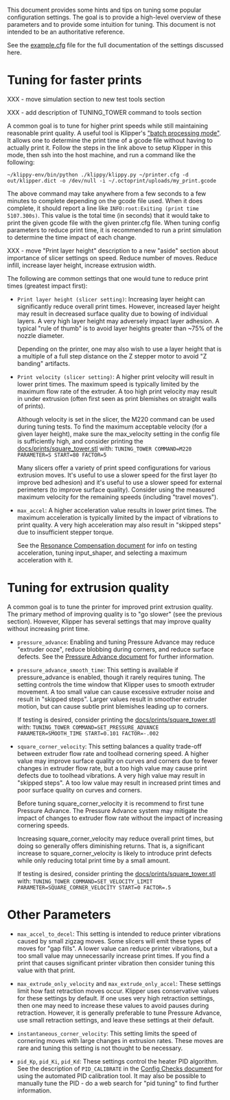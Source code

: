 This document provides some hints and tips on tuning some popular
configuration settings. The goal is to provide a high-level overview
of these parameters and to provide some intuition for tuning. This
document is not intended to be an authoritative reference.

See the
[example.cfg](https://github.com/KevinOConnor/klipper/tree/master/config/example.cfg)
file for the full documentation of the settings discussed here.

Tuning for faster prints
========================

XXX - move simulation section to new test tools section

XXX - add description of TUNING_TOWER command to tools section


A common goal is to tune for higher print speeds while still
maintaining reasonable print quality. A useful tool is Klipper's
["batch processing mode"](Debugging.md#translating-gcode-files-to-micro-controller-commands). It
allows one to determine the print time of a gcode file without having
to actually print it. Follow the steps in the link above to setup
Klipper in this mode, then ssh into the host machine, and run a
command like the following:

```
~/klippy-env/bin/python ./klippy/klippy.py ~/printer.cfg -d out/klipper.dict -o /dev/null -i ~/.octoprint/uploads/my_print.gcode
```

The above command may take anywhere from a few seconds to a few
minutes to complete depending on the gcode file used. When it does
complete, it should report a line like `INFO:root:Exiting (print
time 5107.300s)`. This value is the total time (in seconds) that it
would take to print the given gcode file with the given printer.cfg
file. When tuning config parameters to reduce print time, it is
recommended to run a print simulation to determine the time impact of
each change.

XXX - move "Print layer height" description to a new "aside" section
  about importance of slicer settings on speed. Reduce number of
  moves. Reduce infill, increase layer height, increase extrusion
  width.

The following are common settings that one would tune to reduce print
times (greatest impact first):

- `Print layer height (slicer setting)`: Increasing layer height can
  significantly reduce overall print times. However, increased layer
  height may result in decreased surface quality due to bowing of
  individual layers. A very high layer height may adversely impact
  layer adhesion. A typical "rule of thumb" is to avoid layer heights
  greater than ~75% of the nozzle diameter.

  Depending on the printer, one may also wish to use a layer height
  that is a multiple of a full step distance on the Z stepper motor to
  avoid "Z banding" artifacts.

- `Print velocity (slicer setting)`: A higher print velocity will
  result in lower print times. The maximum speed is typically limited
  by the maximum flow rate of the extruder. A too high print velocity
  may result in under extrusion (often first seen as print blemishes
  on straight walls of prints).

  Although velocity is set in the slicer, the M220 command can be used
  during tuning tests. To find the maximum acceptable velocity (for a
  given layer height), make sure the max_velocity setting in the
  config file is sufficiently high, and consider printing the
  [docs/prints/square_tower.stl](prints/square_tower.stl) with:
  `TUNING_TOWER COMMAND=M220 PARAMETER=S START=80 FACTOR=5`

  Many slicers offer a variety of print speed configurations for
  various extrusion moves. It's useful to use a slower speed for the
  first layer (to improve bed adhesion) and it's useful to use a
  slower speed for external perimeters (to improve surface quality).
  Consider using the measured maximum velocity for the remaining
  speeds (including "travel moves").

- `max_accel`: A higher acceleration value results in lower print
  times. The maximum acceleration is typically limited by the impact
  of vibrations to print quality. A very high acceleration may also
  result in "skipped steps" due to insufficient stepper torque.

  See the [Resonance Compensation document](Resonance_Compensation.md)
  for info on testing acceleration, tuning input_shaper, and selecting
  a maximum acceleration with it.

Tuning for extrusion quality
============================

A common goal is to tune the printer for improved print extrusion
quality. The primary method of improving quality is to "go slower"
(see the previous section). However, Klipper has several settings that
may improve quality without increasing print time.

- `pressure_advance`: Enabling and tuning Pressure Advance may reduce
  "extruder ooze", reduce blobbing during corners, and reduce surface
  defects. See the [Pressure Advance document](Pressure_Advance.md)
  for further information.

- `pressure_advance_smooth_time`: This setting is available if
  pressure_advance is enabled, though it rarely requires tuning. The
  setting controls the time window that Klipper uses to smooth
  extruder movement. A too small value can cause excessive extruder
  noise and result in "skipped steps". Larger values result in
  smoother extruder motion, but can cause subtle print blemishes
  leading up to corners.

  If testing is desired, consider printing the
  [docs/prints/square_tower.stl](prints/square_tower.stl) with:
  `TUNING_TOWER COMMAND=SET_PRESSURE_ADVANCE PARAMETER=SMOOTH_TIME
  START=0.101 FACTOR=-.002`

- `square_corner_velocity`: This setting balances a quality trade-off
  between extruder flow rate and toolhead cornering speed. A higher
  value may improve surface quality on curves and corners due to fewer
  changes in extruder flow rate, but a too high value may cause print
  defects due to toolhead vibrations. A very high value may result in
  "skipped steps". A too low value may result in increased print times
  and poor surface quality on curves and corners.

  Before tuning square_corner_velocity it is recommend to first tune
  Pressure Advance. The Pressure Advance system may mitigate the
  impact of changes to extruder flow rate without the impact of
  increasing cornering speeds.

  Increasing square_corner_velocity may reduce overall print times,
  but doing so generally offers diminishing returns. That is, a
  significant increase to square_corner_velocity is likely to
  introduce print defects while only reducing total print time by a
  small amount.

  If testing is desired, consider printing the
  [docs/prints/square_tower.stl](prints/square_tower.stl) with:
  `TUNING_TOWER COMMAND=SET_VELOCITY_LIMIT
  PARAMETER=SQUARE_CORNER_VELOCITY START=0 FACTOR=.5`

Other Parameters
================

- `max_accel_to_decel`: This setting is intended to reduce printer
  vibrations caused by small zigzag moves. Some slicers will emit
  these types of moves for "gap fills". A lower value can reduce
  printer vibrations, but a too small value may unnecessarily increase
  print times. If you find a print that causes significant printer
  vibration then consider tuning this value with that print.

- `max_extrude_only_velocity` and `max_extrude_only_accel`: These
  settings limit how fast retraction moves occur. Klipper uses
  conservative values for these settings by default. If one uses very
  high retraction settings, then one may need to increase these values
  to avoid pauses during retraction. However, it is generally
  preferable to tune Pressure Advance, use small retraction settings,
  and leave these settings at their default.

- `instantaneous_corner_velocity`: This setting limits the speed of
  cornering moves with large changes in extrusion rates. These moves
  are rare and tuning this setting is not thought to be necessary.

- `pid_Kp`, `pid_Ki`, `pid_Kd`: These settings control the heater PID
  algorithm. See the description of `PID_CALIBRATE` in the
  [Config Checks document](Config_checks.md#calibrate-pid-settings)
  for using the automated PID calibration tool. It may also be
  possible to manually tune the PID - do a web search for "pid tuning"
  to find further information.
